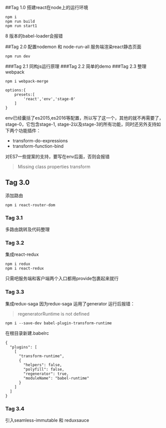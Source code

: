 ##Tag 1.0
搭建react在node上的运行环境
```
npm i 
npm run build
npm run start1
```
8 版本的babel-loader会报错

##Tag 2.0
配置nodemon 和 node-run-all 
服务端渲染react静态页面
```
npm run dev
```
###Tag 2.1 
同构js运行原理
###Tag 2.2 
简单的demo
###Tag 2.3 
整理webpack
```
npm i webpack-merge
```
```
options:{
    presets:[
        'react','env','stage-0'
    ]
}
```
env已经囊括了es2015,es2016等配置，所以写了这一个，其他的就不再需要了，
stage-0，它包含stage-1, stage-2以及stage-3的所有功能，同时还另外支持如下两个功能插件：
* transform-do-expressions
* transform-function-bind

对ES7一些提案的支持，要写在env后面，否则会报错
>Missing class properties transform

## Tag 3.0 
添加路由 
```
npm i react-router-dom
```
### Tag 3.1
多路由跳转及代码整理
### Tag 3.2
集成react-redux
```
npm i redux
npm i react-redux
```
只需吧服务端和客户端两个入口都用provide包裹起来就行
### Tag 3.3
集成redux-saga
因为redux-saga 运用了generator
运行后报错：
>regeneratorRuntime is not defined
```
npm i --save-dev babel-plugin-transform-runtime
```
在根目录新建.babelrc
```
{
  "plugins": [
    [
      "transform-runtime",
      {
        "helpers": false,
        "polyfill": false,
        "regenerator": true,
        "moduleName": "babel-runtime"
      }
    ]
  ]
}
```
### Tag 3.4
引入seamless-immutable 和 reduxsauce